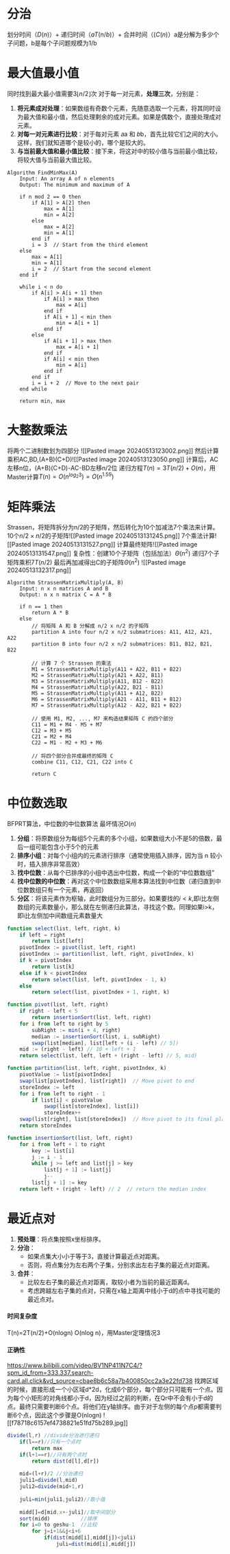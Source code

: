 # 分治
划分时间（$D(n)$）+ 递归时间（$aT(n/b)$）+ 合并时间（$(C(n)$）a是分解为多少个子问题，b是每个子问题规模为1/b
# 最大值最小值
同时找到最大最小值需要$3\lfloor n/2\rfloor$次
对于每一对元素，**处理三次**，分别是：
1. **将元素成对处理**：如果数组有奇数个元素，先随意选取一个元素，将其同时设为最大值和最小值，然后处理剩余的成对元素。如果是偶数个，直接处理成对元素。
2. **对每一对元素进行比较**：对于每对元素 𝑎a 和 𝑏b，首先比较它们之间的大小。这样，我们就知道哪个是较小的，哪个是较大的。
3. **与当前最大值和最小值比较**：接下来，将这对中的较小值与当前最小值比较，将较大值与当前最大值比较。
```
Algorithm FindMinMax(A)
    Input: An array A of n elements
    Output: The minimum and maximum of A

    if n mod 2 == 0 then
        if A[1] > A[2] then
            max = A[1]
            min = A[2]
        else
            max = A[2]
            min = A[1]
        end if
        i = 3  // Start from the third element
    else
        max = A[1]
        min = A[1]
        i = 2  // Start from the second element
    end if

    while i < n do
        if A[i] > A[i + 1] then
            if A[i] > max then
                max = A[i]
            end if
            if A[i + 1] < min then
                min = A[i + 1]
            end if
        else
            if A[i + 1] > max then
                max = A[i + 1]
            end if
            if A[i] < min then
                min = A[i]
            end if
        end if
        i = i + 2  // Move to the next pair
    end while

    return min, max
```
# 大整数乘法
将两个二进制数划为四部分
![[Pasted image 20240513123002.png]]
然后计算乘积AC,BD,(A+B)(C+D)![[Pasted image 20240513123050.png]]
计算后，AC左移n位，(A+B)(C+D)-AC-BD左移n/2位
递归方程$T(n)=3T(n/2)+O(n)$，用Master计算$T(n)=O(n^{log_2 3})=O(n^{1.59})$ 
# 矩阵乘法
Strassen，将矩阵拆分为n/2的子矩阵，然后转化为10个加减法7个乘法来计算。10个$n/2\times n/2$的子矩阵![[Pasted image 20240513131245.png]]
7个乘法计算![[Pasted image 20240513131527.png]]
计算最终矩阵![[Pasted image 20240513131547.png]]
复杂性：创建10个子矩阵（包括加法）$\Theta (n^2)$
递归7个子矩阵乘积$7T(n/2)$ 
最后再加减得出C的子矩阵$\Theta (n^2)$
![[Pasted image 20240513132317.png]]
```
Algorithm StrassenMatrixMultiply(A, B)
    Input: n x n matrices A and B
    Output: n x n matrix C = A * B

    if n == 1 then
        return A * B
    else
        // 将矩阵 A 和 B 分解成 n/2 x n/2 的子矩阵
        partition A into four n/2 x n/2 submatrices: A11, A12, A21, A22
        partition B into four n/2 x n/2 submatrices: B11, B12, B21, B22

        // 计算 7 个 Strassen 的乘法
        M1 = StrassenMatrixMultiply(A11 + A22, B11 + B22)
        M2 = StrassenMatrixMultiply(A21 + A22, B11)
        M3 = StrassenMatrixMultiply(A11, B12 - B22)
        M4 = StrassenMatrixMultiply(A22, B21 - B11)
        M5 = StrassenMatrixMultiply(A11 + A12, B22)
        M6 = StrassenMatrixMultiply(A21 - A11, B11 + B12)
        M7 = StrassenMatrixMultiply(A12 - A22, B21 + B22)

        // 使用 M1, M2, ..., M7 来构造结果矩阵 C 的四个部分
        C11 = M1 + M4 - M5 + M7
        C12 = M3 + M5
        C21 = M2 + M4
        C22 = M1 - M2 + M3 + M6

        // 将四个部分合并成最终的矩阵 C
        combine C11, C12, C21, C22 into C

        return C

```
# 中位数选取

BFPRT算法，中位数的中位数算法
最坏情况$O(n)$
1. **分组**：将原数组分为每组5个元素的多个小组，如果数组大小不是5的倍数，最后一组可能包含小于5个的元素
2. **排序小组**：对每个小组内的元素进行排序（通常使用插入排序，因为当 n 较小时，插入排序非常高效）
3. **找中位数**：从每个已排序的小组中选出中位数，构成一个新的“中位数数组”
4. **找中位数的中位数**：再对这个中位数数组采用本算法找到中位数（递归直到中位数数组只有一个元素，再返回）
5. **分区**：将该元素作为枢轴，此时数组分为三部分。如果要找的$i<k$,即$i$比左侧数组的元素数量小，那么就在左侧递归此算法，寻找这个数。同理如果i>k，即i比左侧加中间数组元素数量大
```JavaScript
function select(list, left, right, k)
    if left = right
        return list[left]
    pivotIndex := pivot(list, left, right)
    pivotIndex := partition(list, left, right, pivotIndex, k)
    if k = pivotIndex
        return list[k]
    else if k < pivotIndex
        return select(list, left, pivotIndex - 1, k)
    else
        return select(list, pivotIndex + 1, right, k)

function pivot(list, left, right)
    if right - left < 5
        return insertionSort(list, left, right)
    for i from left to right by 5
        subRight := min(i + 4, right)
        median := insertionSort(list, i, subRight)
        swap(list[median], list[left + (i - left) // 5])
    mid := (right - left) // 10 + left + 1
    return select(list, left, left + (right - left) // 5, mid)

function partition(list, left, right, pivotIndex, k)
    pivotValue := list[pivotIndex]
    swap(list[pivotIndex], list[right])  // Move pivot to end
    storeIndex := left
    for i from left to right - 1
        if list[i] < pivotValue
            swap(list[storeIndex], list[i])
            storeIndex++
    swap(list[right], list[storeIndex])  // Move pivot to its final place
    return storeIndex

function insertionSort(list, left, right)
    for i from left + 1 to right
        key := list[i]
        j := i - 1
        while j >= left and list[j] > key
            list[j + 1] := list[j]
            j--
        list[j + 1] := key
    return left + (right - left) // 2  // return the median index
```
# 最近点对
1. **预处理**：将点集按照x坐标排序。
2. **分治**：
    - 如果点集大小小于等于3，直接计算最近点对距离。
    - 否则，将点集分为左右两个子集，分别求出左右子集的最近点对距离。
3. **合并**：
    - 比较左右子集的最近点对距离，取较小者为当前的最近距离d。
    - 考虑跨越左右子集的点对，只需在x轴上距离中线小于d的点中寻找可能的最近点对。
#### 时间复杂度
T(n)=2T(n/2)+O(nlogn)
O(nlog n)，用Master定理情况3
#### 正确性
https://www.bilibili.com/video/BV1NP411N7C4/?spm_id_from=333.337.search-card.all.click&vd_source=cbae8b6c58a7b400850cc2a3e22fd738
找跨区域的时候，直接形成一个小区域d\*2d，化成6个部分，每个部分只可能有一个点。因为每个小矩形的对角线都小于d，因为经过之前的判断，在Qr中不会有小于d的点。最终只需要判断6个点。将他们在y轴排序。由于对于左侧的每个点p都需要判断6个点，因此这个步骤是O(nlogn)
![[f78718c6157ef4738821e51fd75b289.jpg]]
```js
divide(l,r) //divide分治进行递归 
	if(l==r)//只有一个点时 
		return max
	if(l+1==r)//只有两个点时 
		return dist(d[l],d[r])
				
	mid=(l+r)/2	//分治递归 
	juli1=divide(l,mid)
	juli2=divide(mid+1,r)
	
	juli=min(juli1,juli2)//取小值 
	
	midd[]=d[mid.x+-juli]//取中间部分 
	sort(midd)			//排序 
	for i=0 to geshu-1  //比较 
		for j=i+1&&j<i+6
			if(dist(midd[i],midd[j])<juli)
				juli=dist(midd[i],midd[j])
```
